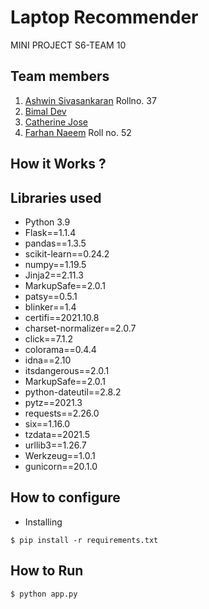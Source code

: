 # Laptop Recommender
MINI PROJECT S6-TEAM 10

## Team members
1. [Ashwin Sivasankaran](https://github.com/ashwinsk24) Rollno. 37
2. [Bimal Dev]( github-link )
3. [Catherine Jose]()
4. [Farhan Naeem](https://github.com/arunekopsd) Roll no. 52

## How it Works ?

## Libraries used
- Python 3.9
- Flask==1.1.4
- pandas==1.3.5
- scikit-learn==0.24.2
- numpy==1.19.5
- Jinja2==2.11.3
- MarkupSafe==2.0.1
- patsy==0.5.1
- blinker==1.4
- certifi==2021.10.8
- charset-normalizer==2.0.7
- click==7.1.2
- colorama==0.4.4
- idna==2.10
- itsdangerous==2.0.1
- MarkupSafe==2.0.1
- python-dateutil==2.8.2
- pytz==2021.3
- requests==2.26.0
- six==1.16.0
- tzdata==2021.5
- urllib3==1.26.7
- Werkzeug==1.0.1
- gunicorn==20.1.0

## How to configure
- Installing
```
$ pip install -r requirements.txt
```

## How to Run
```
$ python app.py
```
